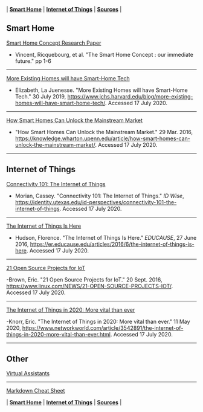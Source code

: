 | [**Smart Home**](/Smart.md) | [**Internet of Things**](/IoT.md) | [**Sources**](/Sources.md) |

## Smart Home

[Smart Home Concept Research Paper](http://citeseerx.ist.psu.edu/viewdoc/download?doi=10.1.1.392.3847&rep=rep1&type=pdf "Smart Home Research Paper")
    
- Vincent, Ricquebourg, et al. "The Smart Home Concept : our immediate future." pp 1-6
---

[More Existing Homes will have Smart-Home Tech](https://www.jchs.harvard.edu/blog/more-existing-homes-will-have-smart-home-tech/)

- Elizabeth, La Juenesse. "More Existing Homes will have Smart-Home Tech." 30 July 2019, https://www.jchs.harvard.edu/blog/more-existing-homes-will-have-smart-home-tech/. Accessed 17 July 2020.
---

[How Smart Homes Can Unlock the Mainstream Market](https://knowledge.wharton.upenn.edu/article/how-smart-homes-can-unlock-the-mainstream-market/)

- "How Smart Homes Can Unlock the Mainstream Market." 29 Mar. 2016, https://knowledge.wharton.upenn.edu/article/how-smart-homes-can-unlock-the-mainstream-market/. Accessed 17 July 2020.
---

## Internet of Things

[Connectivity 101: The Internet of Things](https://identity.utexas.edu/id-perspectives/connectivity-101-the-internet-of-things)

- Morian, Cassey. "Connectivity 101: The Internet of Things." *ID Wise*, https://identity.utexas.edu/id-perspectives/connectivity-101-the-internet-of-things. Accessed 17 July 2020.
---

[The Internet of Things Is Here](https://er.educause.edu/articles/2016/6/the-internet-of-things-is-here)

- Hudson, Florence. "The Internet of Things Is Here." *EDUCAUSE*, 27 June 2016, https://er.educause.edu/articles/2016/6/the-internet-of-things-is-here. Accessed 17 July 2020.
---

[21 Open Source Projects for IoT](https://www.linux.com/NEWS/21-OPEN-SOURCE-PROJECTS-IOT/)

-Brown, Eric. "21 Open Source Projects for IoT." 20 Sept. 2016, https://www.linux.com/NEWS/21-OPEN-SOURCE-PROJECTS-IOT/.  Accessed 17 July 2020.

---

[The Internet of Things in 2020: More vital than ever](https://www.networkworld.com/article/3542891/the-internet-of-things-in-2020-more-vital-than-ever.html)

-Knorr, Eric. "The Internet of Things in 2020: More vital than ever." 11 May 2020, https://www.networkworld.com/article/3542891/the-internet-of-things-in-2020-more-vital-than-ever.html. Accessed 17 July 2020. 

---

## Other

[Virtual Assistants](https://en.wikipedia.org/wiki/Virtual_assistant)

---

[Markdown Cheat Sheet](https://www.markdownguide.org/cheat-sheet/)


| [**Smart Home**](/Smart.md) | [**Internet of Things**](/IoT.md) | [**Sources**](/Sources.md) |
    
